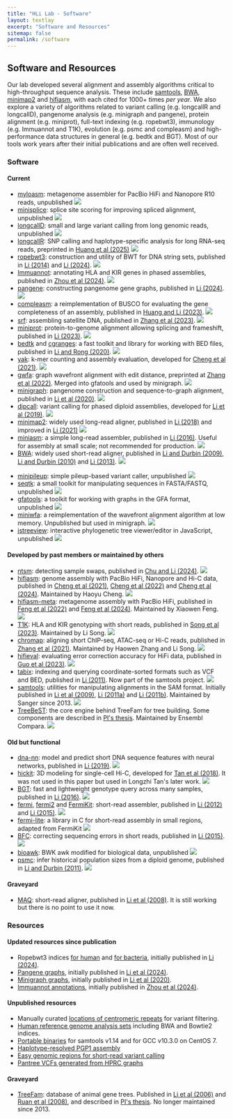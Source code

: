```yaml
---
title: "HLi Lab - Software"
layout: textlay
excerpt: "Software and Resources"
sitemap: false
permalink: /software
---
```


## Software and Resources

Our lab developed several alignment and assembly algorithms critical to high-throughput sequence analysis.
These include [samtools][sw-samtools], [BWA][sw-bwa], [minimap2][sw-minimap2] and [hifiasm][sw-hifiasm],
with each cited for 1000+ times *per year*.
We also explore a variety of algorithms related to
variant calling (e.g. longcallR and longcallD),
pangenome analysis (e.g. minigraph and pangene),
protein alignment (e.g. miniprot),
full-text indexing (e.g. ropebwt3),
immunology (e.g. Immuannot and T1K),
evolution (e.g. psmc and compleasm)
and high-performance data structures in general (e.g. bedtk and BGT).
Most of our tools work years after their initial publications and are often well received.

### Software

#### Current

* [myloasm][sw-myloasm]: metagenome assembler for PacBio HiFi and Nanopore R10 reads, unpublished
  <img style="margin: 0px" src="https://img.shields.io/github/stars/bluenote-1577/myloasm"/>
* [minisplice][sw-minisplice]: splice site scoring for improving spliced alignment, unpublished
  <img style="margin: 0px" src="https://img.shields.io/github/stars/lh3/minisplice"/>
* [longcallD][sw-longcallD]: small and large variant calling from long genomic reads, unpublished
  <img style="margin: 0px" src="https://img.shields.io/github/stars/yangao07/longcallD"/>
* [longcallR][sw-longcallR]: SNP calling and haplotype-specific analysis for long RNA-seq reads, preprinted in [Huang et al (2025)][pub-longcallR]
  <img style="margin: 0px" src="https://img.shields.io/github/stars/huangnengCSU/longcallR"/>
* [ropebwt3][sw-rb3]: construction and utility of BWT for DNA string sets, published in [Li (2014)][pub-rb2] and [Li (2024)][pub-rb3].
  <img style="margin: 0px" src="https://img.shields.io/github/stars/lh3/ropebwt3"/>
* [Immuannot][sw-immuannot]: annotating HLA and KIR genes in phased assemblies, published in [Zhou et al (2024)][pub-immuannot].
  <img style="margin: 0px" src="https://img.shields.io/github/stars/YingZhou001/Immuannot"/>
* [pangene][sw-pangene]: constructing pangenome gene graphs, published in [Li (2024)][pub-pangene].
  <img style="margin: 0px" src="https://img.shields.io/github/stars/lh3/pangene"/>
* [compleasm][sw-minibusco]: a reimplementation of BUSCO for evaluating the gene completeness of an assembly, published in [Huang and Li (2023)][pub-minibusco].
  <img style="margin: 0px" src="https://img.shields.io/github/stars/huangnengCSU/compleasm"/>
* [srf][sw-srf]: assembling satellite DNA, published in [Zhang et al (2023)][pub-srf].
  <img style="margin: 0px" src="https://img.shields.io/github/stars/lh3/srf"/>
* [miniprot][sw-miniprot]: protein-to-genome alignment allowing splicing and frameshift, published in [Li (2023)][pub-miniprot].
  <img style="margin: 0px" src="https://img.shields.io/github/stars/lh3/miniprot"/>
* [bedtk][sw-bedtk] and [cgranges][sw-cgr]: a fast toolkit and library for working with BED files, published in [Li and Rong (2020)][pub-bedtk].
  <img style="margin: 0px" src="https://img.shields.io/github/stars/lh3/bedtk"/>
* [yak][sw-yak]: k-mer counting and assembly evaluation, developed for [Cheng et al (2021)][pub-ha1].
  <img style="margin: 0px" src="https://img.shields.io/github/stars/lh3/yak"/>
* [gwfa][sw-gwfa]: graph wavefront alignment with edit distance, preprinted at [Zhang et al (2022)][pub-gwfa].
  Merged into gfatools and used by minigraph.
  <img style="margin: 0px" src="https://img.shields.io/github/stars/lh3/gwfa"/>
* [minigraph][sw-mg]: pangenome construction and sequence-to-graph alignment, published in [Li et al (2020)][pub-minigraph].
  <img style="margin: 0px" src="https://img.shields.io/github/stars/lh3/minigraph"/>
* [dipcall][sw-dipcall]: variant calling for phased diploid assemblies, developed for [Li et al (2019)][pub-dipcall].
  <img style="margin: 0px" src="https://img.shields.io/github/stars/lh3/dipcall"/>
* [minimap2][sw-minimap2]: widely used long-read aligner, published in [Li (2018)][pub-minimap2a] and improved in [Li (2021)][pub-minimap2b]
  <img style="margin: 0px" src="https://img.shields.io/github/stars/lh3/minimap2"/>
* [miniasm][sw-miniasm]: a simple long-read assembler, published in [Li (2016)][pub-miniasm].
  Useful for assembly at small scale; not recommended for production.
  <img style="margin: 0px" src="https://img.shields.io/github/stars/lh3/miniasm"/>
* [BWA][sw-bwa]: widely used short-read aligner,
  published in [Li and Durbin (2009)][pub-bwa1], [Li and Durbin (2010)][pub-bwa2] and [Li (2013)][pub-bwa3].
  <img style="margin: 0px" src="https://img.shields.io/github/stars/lh3/bwa"/>

[sw-minisplice]: https://github.com/lh3/minisplice
[sw-myloasm]: https://github.com/bluenote-1577/myloasm
[sw-longcallD]: https://github.com/yangao07/longcallD
[sw-longcallR]: https://github.com/huangnengCSU/longcallR
[pub-longcallR]: https://www.biorxiv.org/content/10.1101/2025.05.26.656191v1
[sw-cgr]: https://github.com/lh3/cgranges
[pub-miniasm]: https://pubmed.ncbi.nlm.nih.gov/27153593/
[sw-miniasm]: https://github.com/lh3/miniasm
[pub-bedtk]: https://pubmed.ncbi.nlm.nih.gov/32966548/
[sw-bedtk]: https://github.com/lh3/bedtk
[sw-yak]: https://github.com/lh3/yak
[pub-dipcall]: https://pubmed.ncbi.nlm.nih.gov/30013044/
[sw-dipcall]: https://github.com/lh3/dipcall
[sw-minimap2]: https://github.com/lh3/minimap2
[pub-minimap2a]: https://pubmed.ncbi.nlm.nih.gov/29750242/
[pub-minimap2b]: https://pubmed.ncbi.nlm.nih.gov/34623391/
[sw-bwa]: https://github.com/lh3/bwa
[sw-miniprot]: https://github.com/lh3/miniprot
[pub-miniprot]: https://pubmed.ncbi.nlm.nih.gov/36648328/
[pub-bwa1]: https://pubmed.ncbi.nlm.nih.gov/19451168/
[pub-bwa2]: https://pubmed.ncbi.nlm.nih.gov/20080505/
[pub-bwa3]: https://arxiv.org/abs/1303.3997
[pub-minibusco]: https://pubmed.ncbi.nlm.nih.gov/37758247/
[sw-minibusco]: https://github.com/huangnengCSU/compleasm
[pub-rb3]: https://pubmed.ncbi.nlm.nih.gov/39607778/
[sw-rb3]: https://github.com/lh3/ropebwt3
[sw-immuannot]: https://github.com/YingZhou001/Immuannot
[pub-immuannot]: https://pubmed.ncbi.nlm.nih.gov/38839374/
[sw-srf]: https://github.com/lh3/srf
[sw-mg]: https://github.com/lh3/minigraph
[pub-srf]: https://pubmed.ncbi.nlm.nih.gov/37918962/
[pub-rb2]: https://pubmed.ncbi.nlm.nih.gov/25107872/
[pub-gwfa]: https://arxiv.org/abs/2206.13574
[sw-gwfa]: https://github.com/lh3/gwfa

* [minipileup][sw-miniplp]: simple pileup-based variant caller, unpublished
  <img style="margin: 0px" src="https://img.shields.io/github/stars/lh3/minipileup"/>
* [seqtk][sw-seqtk]: a small toolkit for manipulating sequences in FASTA/FASTQ, unpublished
  <img style="margin: 0px" src="https://img.shields.io/github/stars/lh3/seqtk"/>
* [gfatools][sw-gfatools]: a toolkit for working with graphs in the GFA format, unpublished
  <img style="margin: 0px" src="https://img.shields.io/github/stars/lh3/gfatools"/>
* [miniwfa][sw-miniwfa]: a reimplementation of the wavefront alignment algorithm at low memory. Unpublished but used in minigraph.
  <img style="margin: 0px" src="https://img.shields.io/github/stars/lh3/miniwfa"/>
* [jstreeview][sw-jstv]: interactive phylogenetic tree viewer/editor in JavaScript, unpublished
  <img style="margin: 0px" src="https://img.shields.io/github/stars/lh3/jstreeview"/>

[sw-jstv]: https://github.com/lh3/jstreeview
[sw-miniplp]: https://github.com/lh3/minipileup
[sw-miniwfa]: https://github.com/lh3/miniwfa
[sw-gfatools]: https://github.com/lh3/gfatools
[sw-seqtk]: https://github.com/lh3/seqtk

#### Developed by past members or maintained by others

* [ntsm][sw-ntsm]: detecting sample swaps, published in [Chu and Li (2024)][pub-ntsm].
  <img style="margin: 0px" src="https://img.shields.io/github/stars/JustinChu/ntsm"/>
* [hifiasm][sw-hifiasm]: genome assembly with PacBio HiFi, Nanopore and Hi-C data,
  published in [Cheng et al (2021)][pub-ha1], [Cheng et al (2022)][pub-ha2] and [Cheng et al (2024)][pub-ha3].
  Maintained by Haoyu Cheng.
  <img style="margin: 0px" src="https://img.shields.io/github/stars/chhylp123/hifiasm"/>
* [hifiasm-meta][sw-hameta]: metagenome assembly with PacBio HiFi,
  published in [Feng et al (2022)][pub-hm1] and [Feng et al (2024)][pub-hm2].
  Maintained by Xiaowen Feng.
  <img style="margin: 0px" src="https://img.shields.io/github/stars/xfengnefx/hifiasm-meta"/>
* [T1K][sw-t1k]: HLA and KIR genotyping with short reads, published in [Song et al (2023)][pub-t1k].
  Maintained by Li Song.
  <img style="margin: 0px" src="https://img.shields.io/github/stars/mourisl/T1K"/>
* [chromap][sw-chromap]: aligning short ChIP-seq, ATAC-seq or Hi-C reads, published in [Zhang et al (2021)][pub-chromap].
  Maintained by Haowen Zhang and Li Song.
  <img style="margin: 0px" src="https://img.shields.io/github/stars/haowenz/chromap"/>
* [hifieval][sw-hifieval]: evaluating error correction accuracy for HiFi data, published in [Guo et al (2023)][pub-hifieval].
  <img style="margin: 0px" src="https://img.shields.io/github/stars/magspho/hifieval"/>
* [tabix][sw-tabix]: indexing and querying coordinate-sorted formats such as VCF and BED,
  published in [Li (2011)][pub-tabix].
  Now part of the samtools project.
  <img style="margin: 0px" src="https://img.shields.io/github/stars/samtools/tabix"/>
* [samtools][sw-samtools]: utilities for manipulating alignments in the SAM format.
  Initially published in [Li et al (2009)][pub-samtools1], [Li (2011a)][pub-samtools2] and [Li (2011b)][pub-samtools3].
  Maintained by Sanger since 2013.
  <img style="margin: 0px" src="https://img.shields.io/github/stars/samtools/samtools"/>
* [TreeBeST][sw-treebest]: the core engine behind TreeFam for tree building.
  Some components are described in [PI's thesis][pub-thesis].
  Maintained by Ensembl Compara.
  <img style="margin: 0px" src="https://img.shields.io/github/stars/Ensembl/treebest"/>

[pub-hifieval]: https://pubmed.ncbi.nlm.nih.gov/37851384/
[sw-hifieval]: https://github.com/magspho/hifieval
[pub-ntsm]: https://pubmed.ncbi.nlm.nih.gov/38832466/
[sw-ntsm]: https://github.com/JustinChu/ntsm
[sw-chromap]: https://github.com/haowenz/chromap
[pub-chromap]: https://pubmed.ncbi.nlm.nih.gov/34772935/
[pub-t1k]: https://pubmed.ncbi.nlm.nih.gov/37169596/
[sw-t1k]: https://github.com/mourisl/T1K
[sw-samtools]: https://github.com/samtools/samtools
[sw-tabix]: https://github.com/samtools/tabix
[pub-tabix]: https://pubmed.ncbi.nlm.nih.gov/21208982/
[pub-samtools1]: https://pubmed.ncbi.nlm.nih.gov/19505943/
[pub-samtools2]: https://pubmed.ncbi.nlm.nih.gov/21320865/
[pub-samtools3]: https://pubmed.ncbi.nlm.nih.gov/21903627/
[sw-hifiasm]: https://github.com/chhylp123/hifiasm
[sw-hameta]: https://github.com/xfengnefx/hifiasm-meta
[pub-ha1]: https://pubmed.ncbi.nlm.nih.gov/33526886/
[pub-ha2]: https://pubmed.ncbi.nlm.nih.gov/35332338/
[pub-ha3]: https://pubmed.ncbi.nlm.nih.gov/38730258/
[pub-hm1]: https://pubmed.ncbi.nlm.nih.gov/35534630/
[pub-hm2]: https://pubmed.ncbi.nlm.nih.gov/38605401/

#### Old but functional

* [dna-nn][sw-dna-nn]: model and predict short DNA sequence features with neural networks, published in [Li (2019)][pub-dna-nn].
  <img style="margin: 0px" src="https://img.shields.io/github/stars/lh3/dna-nn"/>
* [hickit][sw-hickit]: 3D modeling for single-cell Hi-C, developed for [Tan et al (2018)][pub-hickit].
  It was not used in this paper but used in Longzhi Tan's later work.
  <img style="margin: 0px" src="https://img.shields.io/github/stars/lh3/hickit"/>
* [BGT][sw-bgt]: fast and lightweight genotype query across many samples, published in [Li (2016)][pub-bgt].
  <img style="margin: 0px" src="https://img.shields.io/github/stars/lh3/bgt"/>
* [fermi][sw-fermi], [fermi2][sw-fermi2] and [FermiKit][sw-fermikit]: short-read assembler,
  published in [Li (2012)][pub-fm1] and [Li (2015)][pub-fm2].
  <img style="margin: 0px" src="https://img.shields.io/github/stars/lh3/fermi"/>
* [fermi-lite][sw-fmlite]: a library in C for short-read assembly in small regions, adapted from FermiKit
  <img style="margin: 0px" src="https://img.shields.io/github/stars/lh3/fermi-lite"/>
* [BFC][sw-bfc]: correcting sequencing errors in short reads, published in [Li (2015)][pub-bfc].
  <img style="margin: 0px" src="https://img.shields.io/github/stars/lh3/bfc"/>
* [bioawk][sw-bioawk]: BWK awk modified for biological data, unpublished
  <img style="margin: 0px" src="https://img.shields.io/github/stars/lh3/bioawk"/>
* [psmc][sw-psmc]: infer historical population sizes from a diploid genome, published in [Li and Durbin (2011)][pub-psmc].
  <img style="margin: 0px" src="https://img.shields.io/github/stars/lh3/psmc"/>

[pub-dna-nn]: https://pubmed.ncbi.nlm.nih.gov/30989183/
[sw-dna-nn]: https://github.com/lh3/dna-nn
[pub-hickit]: https://pubmed.ncbi.nlm.nih.gov/30166492/
[sw-hickit]: https://github.com/lh3/hickit
[pub-bgt]: https://pubmed.ncbi.nlm.nih.gov/26500154/
[sw-bgt]: https://github.com/lh3/bgt
[sw-fmlite]: https://github.com/lh3/fermi-lite
[sw-bfc]: https://github.com/lh3/bfc
[pub-bfc]: https://pubmed.ncbi.nlm.nih.gov/25953801/
[pub-fm1]: https://pubmed.ncbi.nlm.nih.gov/22569178/
[pub-fm2]: https://pubmed.ncbi.nlm.nih.gov/26220959/
[sw-fermi]: https://github.com/lh3/fermi
[sw-fermi2]: https://github.com/lh3/fermi2
[sw-fermikit]: https://github.com/lh3/fermikit
[sw-bioawk]: https://github.com/lh3/bioawk
[sw-psmc]: https://github.com/lh3/psmc
[pub-psmc]: https://pubmed.ncbi.nlm.nih.gov/21753753/

#### Graveyard

* [MAQ][sw-maq]: short-read aligner, published in [Li et al (2008)][pub-maq].
  It is still working but there is no point to use it now.

[sw-maq]: https://maq.sourceforge.net
[pub-maq]: https://pubmed.ncbi.nlm.nih.gov/18714091/

### Resources

#### Updated resources since publication

* Ropebwt3 indices [for human][res-rb3-human] and [for bacteria][res-rb3-bac],
  initially published in [Li (2024)][pub-rb3].
* [Pangene graphs][res-pangene], initially published in [Li et al (2024)][pub-pangene].
* [Minigraph graphs][res-minigraph], initially published in [Li et al (2020)][pub-minigraph].
* [Immuannot annotations][res-immuannot], initially published in [Zhou et al (2024)][pub-immuannot].

#### Unpublished resources

* Manually curated [locations of centromeric repeats][res-cenloc] for variant filtering.
* [Human reference genome analysis sets][res-hg-idx] including BWA and Bowtie2 indices.
* [Portable binaries][res-portable-bin] for samtools v1.14 and for GCC v10.3.0 on CentOS 7.
* [Haplotype-resolved PGP1 assembly][res-pgp1]
* [Easy genomic regions for short-read variant calling][res-easy]
* [Pantree VCFs generated from HPRC graphs][res-pantree]

#### Graveyard

* [TreeFam][web-treefam]: database of animal gene trees.
  Published in [Li et al (2006)][pub-treefam1] and [Ruan et al (2008)][pub-treefam2],
  and described in [PI's thesis][pub-thesis].
  No longer maintained since 2013.

[res-immuannot]: https://zenodo.org/records/8372991
[res-easy]: https://zenodo.org/records/14903542
[res-pgp1]: https://zenodo.org/records/5150756
[res-rb3-human]: https://doi.org/10.5281/zenodo.13948741
[res-rb3-bac]: https://doi.org/10.5281/zenodo.11533210
[res-pangene]: https://doi.org/10.5281/zenodo.8118576
[pub-pangene]: https://pubmed.ncbi.nlm.nih.gov/39041615/
[sw-pangene]: https://github.com/lh3/pangene
[res-minigraph]: https://doi.org/10.5281/zenodo.6286521
[pub-minigraph]: https://pubmed.ncbi.nlm.nih.gov/33066802/
[res-cenloc]: https://doi.org/10.5281/zenodo.10903864
[res-hg-idx]: https://doi.org/10.5281/zenodo.8045373
[res-portable-bin]: https://doi.org/10.5281/zenodo.5731012
[web-treefam]: http://www.treefam.org
[pub-treefam1]: https://pubmed.ncbi.nlm.nih.gov/16381935/
[pub-treefam2]: https://pubmed.ncbi.nlm.nih.gov/18056084/
[pub-thesis]: https://github.com/lh3/thesis
[sw-treebest]: https://github.com/Ensembl/treebest
[res-pantree]: https://zenodo.org/records/15374896
